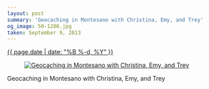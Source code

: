 ```yaml
---
layout: post
summary: 'Geocaching in Montesano with Christina, Emy, and Trey'
og_image: 50-1280.jpg
taken: September 9, 2013
---
```


<div class="post">
 <time>
  <a href="/50">
   {{ page.date | date: "%B %-d, %Y" }}
  </a>
 </time>
 <a href="/50">
  <figure data-taken="9/9/2013">
   <img alt="Geocaching in Montesano with Christina, Emy, and Trey" sizes="(min-width: 700px) 50vw, calc(100vw - 2rem)" src="{{ site.assets_url }}/50-640.jpg" srcset="{{ site.assets_url }}/50-1280.jpg 1280w, {{ site.assets_url }}/50-960.jpg 960w, {{ site.assets_url }}/50-640.jpg 640w, {{ site.assets_url }}/50-320.jpg 320w"/>
  </figure>
 </a>
 <span>
  Geocaching in Montesano with Christina, Emy, and Trey
 </span>
</div>
